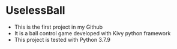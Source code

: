 UselessBall
===========

- This is the first project in my Github
- It is a ball control game developed with Kivy python framework
- This project is tested with Python 3.7.9
